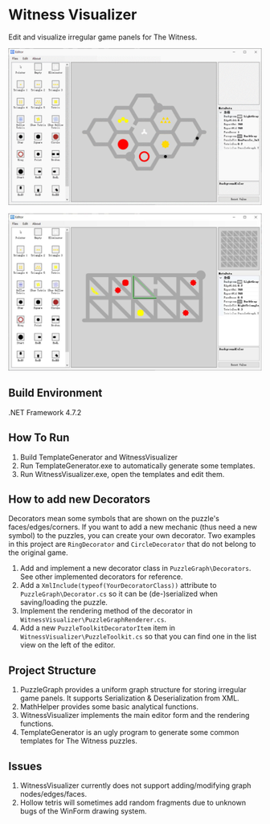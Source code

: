 # Witness Visualizer
Edit and visualize irregular game panels for The Witness.

![image](https://github.com/instr3/WitnessVisualizer/raw/master/Screenshots/1.png)

![image](https://github.com/instr3/WitnessVisualizer/raw/master/Screenshots/2.jpg)

## Build Environment
.NET Framework 4.7.2

## How To Run
1. Build TemplateGenerator and WitnessVisualizer
2. Run TemplateGenerator.exe to automatically generate some templates.
3. Run WitnessVisualizer.exe, open the templates and edit them.

## How to add new Decorators
Decorators mean some symbols that are shown on the puzzle's faces/edges/corners. If you want to add a new mechanic (thus need a new symbol) to the puzzles, you can create your own decorator. Two examples in this project are ``RingDecorator`` and ``CircleDecorator`` that do not belong to the original game.
1. Add and implement a new decorator class in ``PuzzleGraph\Decorators``. See other implemented decorators for reference.
2. Add a ``XmlInclude(typeof(YourDecoratorClass))`` attribute to ``PuzzleGraph\Decorator.cs`` so it can be (de-)serialized when saving/loading the puzzle.
3. Implement the rendering method of the decorator in ``WitnessVisualizer\PuzzleGraphRenderer.cs``.
4. Add a new ``PuzzleToolkitDecoratorItem`` item in ``WitnessVisualizer\PuzzleToolkit.cs`` so that you can find one in the list view on the left of the editor.

## Project Structure
1. PuzzleGraph provides a uniform graph structure for storing irregular game panels. It supports Serialization & Deserialization from XML.
2. MathHelper provides some basic analytical functions.
3. WitnessVisualizer implements the main editor form and the rendering functions.
4. TemplateGenerator is an ugly program to generate some common templates for The Witness puzzles.

## Issues
1. WitnessVisualizer currently does not support adding/modifying graph nodes/edges/faces.
2. Hollow tetris will sometimes add random fragments due to unknown bugs of the WinForm drawing system.
